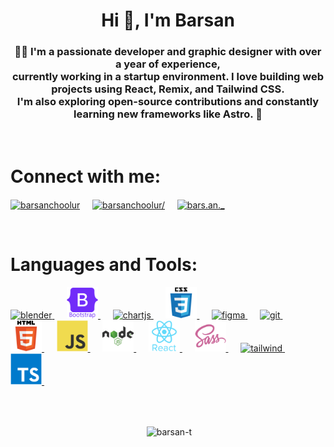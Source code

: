 <h1 align="center">Hi 👋, I'm Barsan</h1>
<h3 align="center">
  👨‍💻 I'm a passionate <strong>developer and graphic designer</strong> with over a year of experience,<br>  currently working in a startup environment.
  I love building web projects using <strong>React, Remix, and Tailwind CSS</strong>.<br>
  I'm also exploring open-source contributions and constantly learning new frameworks like <strong>Astro</strong>. 🚀
</h3>
<br>

<h1 align="left" >Connect with me:</h1>
<p align="left">
<a href="https://twitter.com/barsanchoolur" target="blank"><img align="center" src="https://raw.githubusercontent.com/rahuldkjain/github-profile-readme-generator/master/src/images/icons/Social/twitter.svg" alt="barsanchoolur" height="40" width="40" /></a>&nbsp;&nbsp;&nbsp;&nbsp; 
<a href="https://linkedin.com/in/barsanchoolur/" target="blank"><img align="center" src="https://raw.githubusercontent.com/rahuldkjain/github-profile-readme-generator/master/src/images/icons/Social/linked-in-alt.svg" alt="barsanchoolur/" height="40" width="40" /></a>&nbsp;&nbsp;&nbsp;&nbsp; 
<a href="https://instagram.com/bars.an._" target="blank"><img align="center" src="https://raw.githubusercontent.com/rahuldkjain/github-profile-readme-generator/master/src/images/icons/Social/instagram.svg" alt="bars.an._" height="40" width="40" /></a>
</p>
<br>
<h1 align="left" >Languages and Tools:</h1>
<p  align="left" mr="20"> 
  <a  href="https://www.blender.org/" target="_blank" rel="noreferrer"> 
    <img src="https://download.blender.org/branding/community/blender_community_badge_white.svg" alt="blender" width="50" height="50"/> 
  </a>&nbsp;&nbsp;&nbsp;&nbsp; 
  <a href="https://getbootstrap.com" target="_blank" rel="noreferrer"> 
    <img src="https://raw.githubusercontent.com/devicons/devicon/master/icons/bootstrap/bootstrap-plain-wordmark.svg" alt="bootstrap" width="50" height="50"/> 
  </a>&nbsp;&nbsp;&nbsp;&nbsp; 
  <a href="https://www.chartjs.org" target="_blank" rel="noreferrer"> 
    <img src="https://www.chartjs.org/media/logo-title.svg" alt="chartjs" width="50" height="50"/> 
  </a>&nbsp;&nbsp;&nbsp;&nbsp; 
  <a href="https://www.w3schools.com/css/" target="_blank" rel="noreferrer"> 
    <img src="https://raw.githubusercontent.com/devicons/devicon/master/icons/css3/css3-original-wordmark.svg" alt="css3" width="50" height="50"/> 
  </a>&nbsp;&nbsp;&nbsp;&nbsp;
  <a href="https://www.figma.com/" target="_blank" rel="noreferrer"> 
    <img src="https://www.vectorlogo.zone/logos/figma/figma-icon.svg" alt="figma" width="50" height="50"/> 
  </a>&nbsp;&nbsp;&nbsp;&nbsp;
  <a href="https://git-scm.com/" target="_blank" rel="noreferrer"> 
    <img src="https://www.vectorlogo.zone/logos/git-scm/git-scm-icon.svg" alt="git" width="50" height="50"/> 
  </a>&nbsp;&nbsp;&nbsp;&nbsp; 
  <a href="https://www.w3.org/html/" target="_blank" rel="noreferrer"> 
    <img src="https://raw.githubusercontent.com/devicons/devicon/master/icons/html5/html5-original-wordmark.svg" alt="html5" width="50" height="50"/> 
  </a>&nbsp;&nbsp;&nbsp;&nbsp; 
  <a href="https://developer.mozilla.org/en-US/docs/Web/JavaScript" target="_blank" rel="noreferrer"> 
    <img src="https://raw.githubusercontent.com/devicons/devicon/master/icons/javascript/javascript-original.svg" alt="javascript" width="50" height="50"/> 
  </a>&nbsp;&nbsp;&nbsp;&nbsp;
  <a href="https://nodejs.org" target="_blank" rel="noreferrer"> 
    <img src="https://raw.githubusercontent.com/devicons/devicon/master/icons/nodejs/nodejs-original-wordmark.svg" alt="nodejs" width="50" height="50"/> 
  </a>&nbsp;&nbsp;&nbsp;&nbsp; 
  
  <a href="https://reactjs.org/" target="_blank" rel="noreferrer"> 
    <img src="https://raw.githubusercontent.com/devicons/devicon/master/icons/react/react-original-wordmark.svg" alt="react" width="50" height="50"/> 
  </a>&nbsp;&nbsp;&nbsp;&nbsp; 
  <a href="https://sass-lang.com" target="_blank" rel="noreferrer"> 
    <img src="https://raw.githubusercontent.com/devicons/devicon/master/icons/sass/sass-original.svg" alt="sass" width="50" height="50"/> 
  </a>&nbsp;&nbsp;&nbsp;&nbsp; 
  <a href="https://tailwindcss.com/" target="_blank" rel="noreferrer"> 
    <img src="https://www.vectorlogo.zone/logos/tailwindcss/tailwindcss-icon.svg" alt="tailwind" width="50" height="50"/> 
  </a> &nbsp;&nbsp;&nbsp;&nbsp; 
  <a href="https://www.typescriptlang.org/" target="_blank" rel="noreferrer"> 
    <img src="https://raw.githubusercontent.com/devicons/devicon/master/icons/typescript/typescript-original.svg" alt="typescript" width="50" height="50"/> 
  </a>&nbsp;&nbsp;&nbsp;&nbsp; 
  
</p>

  <br>
  <br>

<p align="center">&nbsp;<img align="center" src="https://github-readme-stats.vercel.app/api?username=barsan-t&show_icons=true&locale=en" alt="barsan-t" /></p>

